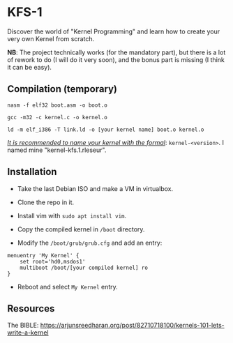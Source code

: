 # KFS-1

Discover the world of "Kernel Programming" and learn how to create your very own Kernel from scratch.

**NB**: The project technically works (for the mandatory part), but there is a lot of rework to do (I will do it very soon), and the bonus part is missing (I think it can be easy).

## Compilation (temporary)

``nasm -f elf32 boot.asm -o boot.o``

``gcc -m32 -c kernel.c -o kernel.o``

``ld -m elf_i386 -T link.ld -o [your kernel name] boot.o kernel.o``

<i><u>It is recommended to name your kernel with the formal</u></i>: ``kernel-<version>``. I named mine "kernel-kfs.1.rleseur".

## Installation

- Take the last Debian ISO and make a VM in virtualbox.

- Clone the repo in it.

- Install vim with ``sudo apt install vim``.

- Copy the compiled kernel in ``/boot`` directory.

- Modify the ``/boot/grub/grub.cfg`` and add an entry:

```
menuentry 'My Kernel' {
	set root='hd0,msdos1'
	multiboot /boot/[your compiled kernel] ro
}
```

- Reboot and select ``My Kernel`` entry.

## Resources

The BIBLE: https://arjunsreedharan.org/post/82710718100/kernels-101-lets-write-a-kernel
